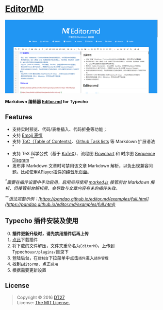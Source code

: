 # [EditorMD](https://dt27.org/php/editormd-for-typecho/)

![EditorMD](README.assets/image-20230530133849220.png)

**Markdown 编辑器 [Editor.md](https://pandao.github.io/editor.md/) for Typecho**

## Features
- 支持实时预览、代码/表格插入、代码折叠等功能；
- 支持 [Emoji 表情](http://www.emoji-cheat-sheet.com/)
- 支持 [ToC（Table of Contents）](https://pandao.github.io/editor.md/examples/toc.html)、[Github Task lists](https://pandao.github.io/editor.md/examples/task-lists.html) 等 Markdown 扩展语法 <sup>*</sup>
- 支持 TeX 科学公式（基于 [KaTeX](http://khan.github.io/KaTeX/)）、流程图 [Flowchart](https://pandao.github.io/editor.md/examples/flowchart.html) 和 时序图 [Sequence Diagram](https://pandao.github.io/editor.md/examples/sequence-diagram.html) <sup>**</sup>
- 发布非 Markdown 文章时可禁用该文章 Markdown 解析，以免出现兼容问题。比如使用[APlayer插件](https://github.com/zgq354/APlayer-Typecho-Plugin)的[纯音乐页面](https://dt27.org/meiju/chen_yi_xun_zhou_jie_lun_-_jian_dan_ai_live/)。

_<sup>*</sup>需要在插件设置中手动启用，启用后将使用 [marked.js](https://github.com/chjj/marked) 接管前台 Markdown 解析，但接管前台解析后，会导致与文章内容有关的插件失效。_

_<sup>**</sup>语法完整示例：[https://pandao.github.io/editor.md/examples/full.html](https://pandao.github.io/editor.md/examples/full.html)_

## Typecho 插件安装及使用
0. **插件更新升级时，请先禁用插件后再上传**
1. [点此](https://github.com/DT27/EditorMD/archive/master.zip)下载插件
2. 将下载的文件解压，文件夹重命名为`EditorMD`，上传到Typecho`usr/plugins/`目录下
3. 登陆后台，在`控制台`下拉菜单中点击`插件`进入`插件管理`
4. 找到`EditorMD`，点击`启用`
5. 根据需要更新设置

## License
> Copyright © 2016 [DT27](https://dt27.org)  
> License: [The MIT License.](https://github.com/DT27/EditorMD/blob/master/LICENSE)
